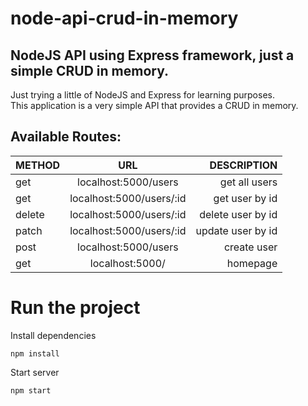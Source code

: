 # node-api-crud-in-memory

## NodeJS API using Express framework, just a simple CRUD in memory.

Just trying a little of NodeJS and Express for learning purposes. <br>
This application is a very simple API that provides a CRUD in memory.

## Available Routes:
| METHOD   |      URL      |  DESCRIPTION |
|----------|:-------------:|------:|
| get |  localhost:5000/users | get all users |
| get |    localhost:5000/users/:id   |   get user by id |
| delete | localhost:5000/users/:id |   delete user by id |
| patch | localhost:5000/users/:id | update user by id |
| post | localhost:5000/users | create user |
| get | localhost:5000/ | homepage |

# Run the project
Install dependencies
```shell
npm install
```
Start server
```shell
npm start
```
